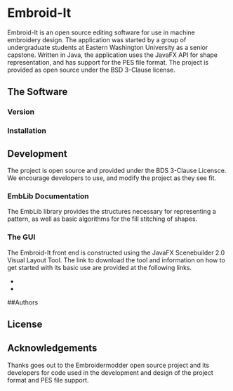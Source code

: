# Embroid-It

Embroid-It is an open source editing software for use in machine embroidery design. The application was started by a group of undergraduate students at Eastern Washington University as a senior capstone. Written in Java, the application uses the JavaFX API for shape representation, and has support for the PES file format. The project is provided as open source under the BSD 3-Clause license.

## The Software

<Explain software usage>

### Version
<Version information>

### Installation

<Installation instructions here>


## Development

The project is open source and provided under the BDS 3-Clause Licensce. We encourage developers to use, and modify the project as they see fit.

### EmbLib Documentation

The EmbLib library provides the structures necessary for representing a pattern, as well as basic algorithms for the fill stitching of shapes.

### The GUI

The Embroid-It front end is constructed using the JavaFX Scenebuilder 2.0 Visual Layout Tool. The link to download the tool and information on how to get started with its basic use are provided at the following links.

* <Link to download>
* <Link to information about how to use>

##Authors

<Put our information here>

## License

<BSD3 here>

## Acknowledgements

Thanks goes out to the Embroidermodder open source project and its developers for code used in the development and design of the project format and PES file support.

<Embroidermodder link>
